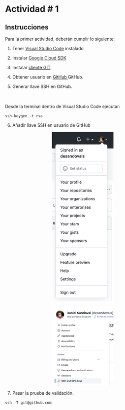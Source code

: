 # Actividad # 1

## Instrucciones

Para la primer actividad, deberán cumplir lo siguiente: 

1. Tener <a href="https://code.visualstudio.com/" target="_blank">Visual Studio Code</a> instalado

2. Instalar <a href="https://code.visualstudio.com/" target="_blank">Google Cloud SDK </a>

3. Instalar <a href="https://github.com/git-for-windows/git/releases/download/v2.40.1.windows.1/Git-2.40.1-64-bit.exe" target="_blank">cliente GIT  </a>

4. Obtener usuario en <a href="https://github.com" target="_blank">GitHub </a>GitHub. 

5. Generar llave SSH en GitHub. 

<br> <br> Desde la terminal dentro de Visual Studio Code ejecutar: 

```
ssh-keygen -t rsa
```

6. Añadir llave SSH en usuario de GitHub

<p align="center">
<img src="images/image-01.png" width="200">
</p>

<p align="center">
<img src="images/image-02.png" width="200">
</p>


7. Pasar la prueba de validación. 

```
ssh -T git@github.com
```



